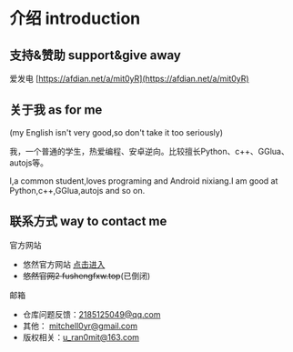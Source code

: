 # 介绍 introduction
## 支持&赞助    support&give away
爱发电 [https://afdian.net/a/mit0yR](https://afdian.net/a/mit0yR)
## 关于我    as for me
(my English isn't very good,so don't take it too seriously)

我，一个普通的学生，热爱编程、安卓逆向。比较擅长Python、c++、GGlua、autojs等。

I,a common student,loves programing and Android nixiang.I am good at Python,c++,GGlua,autojs and so on.

## 联系方式    way to contact me
官方网站
- 悠然官方网站 [点击进入](http://www.u-ran.top)
- ~~悠然官网2 fushengfxw.top~~(已倒闭)

邮箱
- 仓库问题反馈：2185125049@qq.com
- 其他： mitchell0yr@gmail.com
- 版权相关：u_ran0mit@163.com
